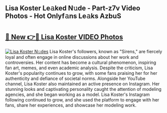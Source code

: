## Lisa Koster Le𝚊ked N𝚞de - Part-z7v Video Photos - Hot Onlyf𝚊ns Le𝚊ks AzbuS

# <h2><a href="http://ac26234.deff.icu/?id=Lisa+Koster">🔗 New 👉🔴 Lisa Koster VIDEO Photos</a></h2>

[![Lisa Koster N𝚞des](https://i.imgur.com/rIISA9y.gif)](http://ac26234.deff.icu/?id=Lisa+Koster)
Lisa Koster's followers, known as "Sirens," are fiercely loyal and often engage in online discussions about her work and controversies. Her content has become a cultural phenomenon, inspiring fan art, memes, and even academic analysis. Despite the criticism, Lisa Koster's popularity continues to grow, with some fans praising her for her authenticity and defiance of societal norms. Alongside her YouTube channel, Lisa Koster also maintained an active presence on Instagram. Her stunning looks and captivating personality caught the attention of modeling agencies, and she began working as a model. Lisa Koster's Instagram following continued to grow, and she used the platform to engage with her fans, share her experiences, and showcase her modeling work.
